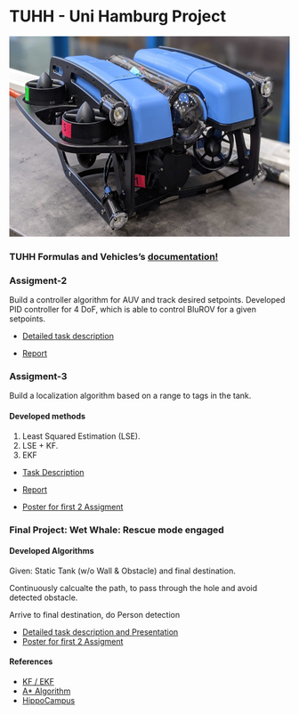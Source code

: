 # TUHH - Uni Hamburg Project 

<img src="/documents/BlurROV2.jpg" width="600" height="360" />

### TUHH Formulas and Vehicles’s [documentation!](https://hippocampusrobotics.github.io/fav_docs/)

### Assigment-2
Build a controller algorithm for AUV and track desired setpoints.
Developed PID controller for 4 DoF, which is able to control BluROV for a given setpoints.

- [Detailed task description](documents/FAV20_Assignment_2.pdf)

- [Report](documents/Assignment2_Group4.pdf)

### Assigment-3
Build a localization algorithm based on a range to tags in the tank.

#### Developed methods 
1.  Least Squared Estimation (LSE). 
2.  LSE + KF. 
3.  EKF

- [Task Description](documents/FAV20_Assignment_3.pdf)

- [Report](documents/FAV_Report_20210127.pdf)

- [Poster for first 2 Assigment](documents/Poster_Group4.pdf)

### Final Project: Wet Whale: Rescue mode engaged
#### Developed Algorithms

Given: Static Tank (w/o Wall & Obstacle) and final destination.

Continuously calcualte the path, to pass through the hole and avoid detected obstacle.

Arrive to final destination, do Person detection

- [Detailed task description and Presentation](documents/Group4_Wet_Whale_final_presentation.pdf)
- [Poster for first 2 Assigment](documents/Final_project_report_20210201.pdf)


#### References
-	[KF / EKF ](https://dsp.stackexchange.com/questions/8860/kalman-filter-for-position-and-velocity-introducing-speed-estimates/8869)
-	[A* Algorithm](http://theory.stanford.edu/~amitp/GameProgramming/Heuristics.html)
- [HippoCampus](https://hippocampusrobotics.github.io/)
